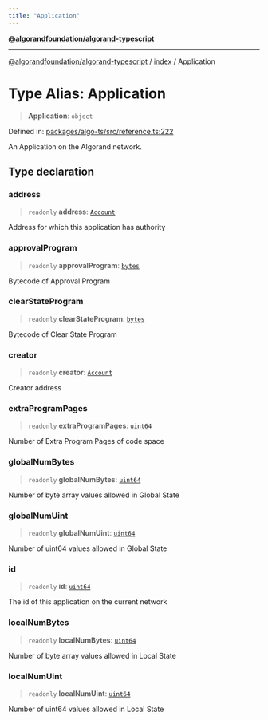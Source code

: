 ```yaml
---
title: "Application"
---
```


[**@algorandfoundation/algorand-typescript**](../../README.md)

***

[@algorandfoundation/algorand-typescript](../../README.md) / [index](../README.md) / Application

# Type Alias: Application

> **Application**: `object`

Defined in: [packages/algo-ts/src/reference.ts:222](https://github.com/algorandfoundation/puya-ts/blob/main/packages/algo-ts/src/reference.ts#L222)

An Application on the Algorand network.

## Type declaration

### address

> `readonly` **address**: [`Account`](Account.md)

Address for which this application has authority

### approvalProgram

> `readonly` **approvalProgram**: [`bytes`](bytes.md)

Bytecode of Approval Program

### clearStateProgram

> `readonly` **clearStateProgram**: [`bytes`](bytes.md)

Bytecode of Clear State Program

### creator

> `readonly` **creator**: [`Account`](Account.md)

Creator address

### extraProgramPages

> `readonly` **extraProgramPages**: [`uint64`](uint64.md)

Number of Extra Program Pages of code space

### globalNumBytes

> `readonly` **globalNumBytes**: [`uint64`](uint64.md)

Number of byte array values allowed in Global State

### globalNumUint

> `readonly` **globalNumUint**: [`uint64`](uint64.md)

Number of uint64 values allowed in Global State

### id

> `readonly` **id**: [`uint64`](uint64.md)

The id of this application on the current network

### localNumBytes

> `readonly` **localNumBytes**: [`uint64`](uint64.md)

Number of byte array values allowed in Local State

### localNumUint

> `readonly` **localNumUint**: [`uint64`](uint64.md)

Number of uint64 values allowed in Local State
